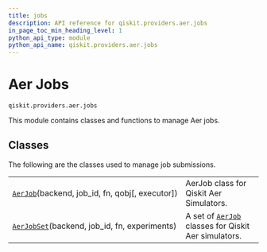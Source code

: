 ```yaml
---
title: jobs
description: API reference for qiskit.providers.aer.jobs
in_page_toc_min_heading_level: 1
python_api_type: module
python_api_name: qiskit.providers.aer.jobs
---
```


<span id="module-qiskit.providers.aer.jobs" />

# Aer Jobs

<span id="module-qiskit.providers.aer.jobs" />

`qiskit.providers.aer.jobs`

This module contains classes and functions to manage Aer jobs.

## Classes

The following are the classes used to manage job submissions.

|                                                                                                                             |                                                                                                                             |
| --------------------------------------------------------------------------------------------------------------------------- | --------------------------------------------------------------------------------------------------------------------------- |
| [`AerJob`](qiskit.providers.aer.jobs.AerJob "qiskit.providers.aer.jobs.AerJob")(backend, job\_id, fn, qobj\[, executor])    | AerJob class for Qiskit Aer Simulators.                                                                                     |
| [`AerJobSet`](qiskit.providers.aer.jobs.AerJobSet "qiskit.providers.aer.jobs.AerJobSet")(backend, job\_id, fn, experiments) | A set of [`AerJob`](qiskit.providers.aer.jobs.AerJob "qiskit.providers.aer.jobs.AerJob") classes for Qiskit Aer simulators. |

